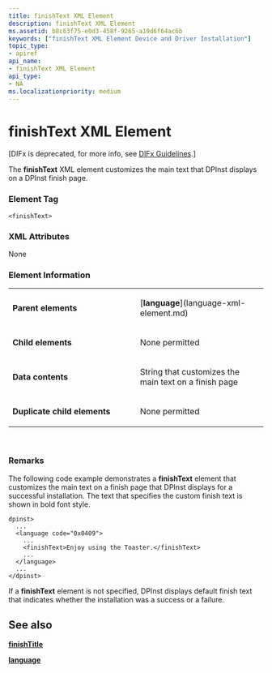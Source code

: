 ```yaml
---
title: finishText XML Element
description: finishText XML Element
ms.assetid: b8c63f75-e0d3-458f-9265-a19d6f64ac6b
keywords: ["finishText XML Element Device and Driver Installation"]
topic_type:
- apiref
api_name:
- finishText XML Element
api_type:
- NA
ms.localizationpriority: medium
---
```


# finishText XML Element


\[DIFx is deprecated, for more info, see [DIFx Guidelines](https://msdn.microsoft.com/windows/hardware/drivers/install/difx-guidelines).\]

The **finishText** XML element customizes the main text that DPInst displays on a DPInst finish page.

### Element Tag

```
<finishText>
```

### XML Attributes

None

### Element Information

<table>
<colgroup>
<col width="50%" />
<col width="50%" />
</colgroup>
<tbody>
<tr class="odd">
<td align="left"><p><strong>Parent elements</strong></p></td>
<td align="left"><p>[<strong>language</strong>](language-xml-element.md)</p></td>
</tr>
<tr class="even">
<td align="left"><p><strong>Child elements</strong></p></td>
<td align="left"><p>None permitted</p></td>
</tr>
<tr class="odd">
<td align="left"><p><strong>Data contents</strong></p></td>
<td align="left"><p>String that customizes the main text on a finish page</p></td>
</tr>
<tr class="even">
<td align="left"><p><strong>Duplicate child elements</strong></p></td>
<td align="left"><p>None permitted</p></td>
</tr>
</tbody>
</table>

 

### <a href="" id="comments"></a>Remarks

The following code example demonstrates a **finishText** element that customizes the main text on a finish page that DPInst displays for a successful installation. The text that specifies the custom finish text is shown in bold font style.

```
dpinst>
  ...
  <language code="0x0409">
    ...
    <finishText>Enjoy using the Toaster.</finishText>
    ...
  </language>
  ...
</dpinst>
```

If a **finishText** element is not specified, DPInst displays default finish text that indicates whether the installation was a success or a failure.

## See also


[**finishTitle**](finishtitle-xml-element.md)

[**language**](language-xml-element.md)

 

 






